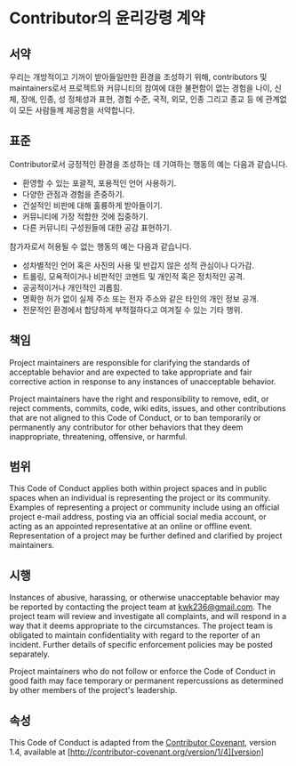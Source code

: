 # Contributor의 윤리강령 계약

## 서약

우리는 개방적이고 기꺼이 받아들일만한 환경을 조성하기 위해, contributors 및 maintainers로서 프로젝트와 커뮤니티의 참여에 대한 불편함이 없는 경험을 나이, 신체, 장애, 인종, 성 정체성과 표현, 경험 수준, 국적, 외모, 인종 그리고 종교 등 에 관계없이 모든 사람들께 제공함을 서약합니다.

## 표준

Contributor로서 긍정적인 환경을 조성하는 데 기여하는 행동의 예는 다음과 같습니다.


* 환영할 수 있는 포괄적, 포용적인 언어 사용하기.
* 다양한 관점과 경험을 존중하기.
* 건설적인 비판에 대해 훌륭하게 받아들이기.
* 커뮤니티에 가장 적합한 것에 집중하기.
* 다른 커뮤니티 구성원들에 대한 공감 표현하기.

참가자로서 허용될 수 없는 행동의 예는 다음과 같습니다.

* 성차별적인 언어 혹은 사진의 사용 및 반갑지 않은 성적 관심이나 다가감.  
* 트롤링, 모욕적이거나 비판적인 코멘트 및 개인적 혹은 정치적인 공격.
* 공공적이거나 개인적인 괴롭힘.
* 명확한 허가 없이 실제 주소 또는 전자 주소와 같은 타인의 개인 정보 공개.
* 전문적인 환경에서 합당하게 부적절하다고 여겨질 수 있는 기타 행위.

## 책임

Project maintainers are responsible for clarifying the standards of acceptable behavior and are expected to take appropriate and fair corrective action in response to any instances of unacceptable behavior.

Project maintainers have the right and responsibility to remove, edit, or reject comments, commits, code, wiki edits, issues, and other contributions that are not aligned to this Code of Conduct, or to ban temporarily or permanently any contributor for other behaviors that they deem inappropriate, threatening, offensive, or harmful.

## 범위

This Code of Conduct applies both within project spaces and in public spaces when an individual is representing the project or its community. Examples of representing a project or community include using an official project e-mail address, posting via an official social media account, or acting as an appointed representative at an online or offline event. Representation of a project may be further defined and clarified by project maintainers.

## 시행

Instances of abusive, harassing, or otherwise unacceptable behavior may be reported by contacting the project team at kwk236@gmail.com. The project team will review and investigate all complaints, and will respond in a way that it deems appropriate to the circumstances. The project team is obligated to maintain confidentiality with regard to the reporter of an incident. Further details of specific enforcement policies may be posted separately.

Project maintainers who do not follow or enforce the Code of Conduct in good faith may face temporary or permanent repercussions as determined by other members of the project's leadership.

## 속성

This Code of Conduct is adapted from the [Contributor Covenant][homepage], version 1.4, available at [http://contributor-covenant.org/version/1/4][version]

[homepage]: http://contributor-covenant.org
[version]: http://contributor-covenant.org/version/1/4/
